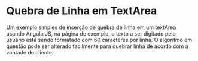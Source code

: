 # Quebra de Linha em TextArea
Um exemplo simples de inserção de quebra de linha em um textArea usando AngularJS, na página de exemplo, o texto a ser digitado pelo usuário está sendo
formatado com 60 caracteres por linha.
O algoritmo em questão pode ser alterado facilmente para quebrar linha de acordo com a vontade do cliente.
